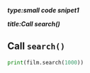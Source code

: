 _**type:small code snipet1**_

_**title:Call search()**_
## Call `search()`
```python
print(film.search(1000))
```